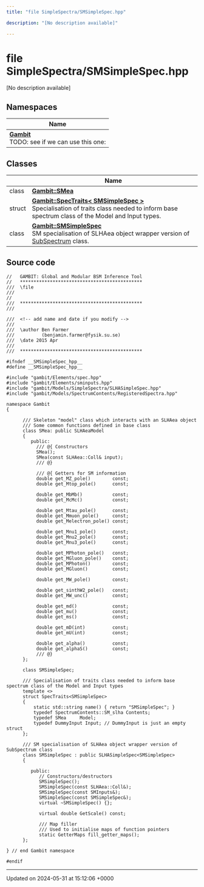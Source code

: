 ```yaml
---
title: "file SimpleSpectra/SMSimpleSpec.hpp"

description: "[No description available]"

---
```


# file SimpleSpectra/SMSimpleSpec.hpp

[No description available]

## Namespaces

| Name           |
| -------------- |
| **[Gambit](/documentation/code/namespaces/namespacegambit/)** <br>TODO: see if we can use this one:  |

## Classes

|                | Name           |
| -------------- | -------------- |
| class | **[Gambit::SMea](/documentation/code/classes/classgambit_1_1smea/)**  |
| struct | **[Gambit::SpecTraits< SMSimpleSpec >](/documentation/code/classes/structgambit_1_1spectraits_3_01smsimplespec_01_4/)** <br>Specialisation of traits class needed to inform base spectrum class of the Model and Input types.  |
| class | **[Gambit::SMSimpleSpec](/documentation/code/classes/classgambit_1_1smsimplespec/)** <br>SM specialisation of SLHAea object wrapper version of [SubSpectrum]() class.  |




## Source code

```
//   GAMBIT: Global and Modular BSM Inference Tool
//   *********************************************
///  \file
///
//
///  *********************************************
///

///  <!-- add name and date if you modify -->
///   
///  \author Ben Farmer
///          (benjamin.farmer@fysik.su.se)
///  \date 2015 Apr 
///
///  *********************************************

#ifndef __SMSimpleSpec_hpp__
#define __SMSimpleSpec_hpp__

#include "gambit/Elements/spec.hpp"
#include "gambit/Elements/sminputs.hpp"
#include "gambit/Models/SimpleSpectra/SLHASimpleSpec.hpp"
#include "gambit/Models/SpectrumContents/RegisteredSpectra.hpp"

namespace Gambit
{

      /// Skeleton "model" class which interacts with an SLHAea object
      /// Some common functions defined in base class
      class SMea: public SLHAeaModel
      {
         public:
           /// @{ Constructors
           SMea();
           SMea(const SLHAea::Coll& input);
           /// @}

           /// @{ Getters for SM information 
           double get_MZ_pole()        const; 
           double get_Mtop_pole()      const;
                                             
           double get_MbMb()           const; 
           double get_McMc()           const; 
                                             
           double get_Mtau_pole()      const; 
           double get_Mmuon_pole()     const; 
           double get_Melectron_pole() const; 
                                             
           double get_Mnu1_pole()      const; 
           double get_Mnu2_pole()      const; 
           double get_Mnu3_pole()      const; 
                                             
           double get_MPhoton_pole()   const; 
           double get_MGluon_pole()    const; 
           double get_MPhoton()        const; 
           double get_MGluon()         const; 
                                             
           double get_MW_pole()        const; 

           double get_sinthW2_pole()   const;
           double get_MW_unc()         const;
           
           double get_md()             const;
           double get_mu()             const;
           double get_ms()             const;

           double get_mD(int)          const;
           double get_mU(int)          const;

           double get_alpha()          const;
           double get_alphaS()         const;
           /// @}
      };

      class SMSimpleSpec;

      /// Specialisation of traits class needed to inform base spectrum class of the Model and Input types
      template <>
      struct SpecTraits<SMSimpleSpec> 
      {
          static std::string name() { return "SMSimpleSpec"; }
          typedef SpectrumContents::SM_slha Contents;
          typedef SMea     Model;
          typedef DummyInput Input; // DummyInput is just an empty struct
      };

      /// SM specialisation of SLHAea object wrapper version of SubSpectrum class
      class SMSimpleSpec : public SLHASimpleSpec<SMSimpleSpec> 
      {
        
         public:
            // Constructors/destructors
            SMSimpleSpec();
            SMSimpleSpec(const SLHAea::Coll&);
            SMSimpleSpec(const SMInputs&);
            SMSimpleSpec(const SMSimpleSpec&);
            virtual ~SMSimpleSpec() {};

            virtual double GetScale() const;
           
            /// Map filler
            /// Used to initialise maps of function pointers
            static GetterMaps fill_getter_maps();
      };

} // end Gambit namespace

#endif
```


-------------------------------

Updated on 2024-05-31 at 15:12:06 +0000
